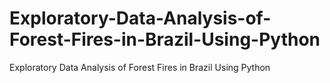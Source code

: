 # Exploratory-Data-Analysis-of-Forest-Fires-in-Brazil-Using-Python
Exploratory Data Analysis of Forest Fires in Brazil Using Python
